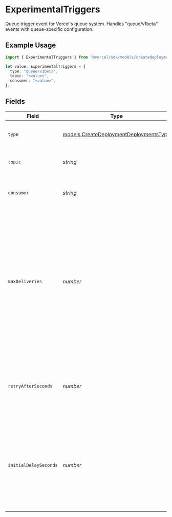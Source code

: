 # ExperimentalTriggers

Queue trigger event for Vercel's queue system. Handles "queue/v1beta" events with queue-specific configuration.

## Example Usage

```typescript
import { ExperimentalTriggers } from "@vercel/sdk/models/createdeploymentop.js";

let value: ExperimentalTriggers = {
  type: "queue/v1beta",
  topic: "<value>",
  consumer: "<value>",
};
```

## Fields

| Field                                                                                                                                                                                                                                                                              | Type                                                                                                                                                                                                                                                                               | Required                                                                                                                                                                                                                                                                           | Description                                                                                                                                                                                                                                                                        |
| ---------------------------------------------------------------------------------------------------------------------------------------------------------------------------------------------------------------------------------------------------------------------------------- | ---------------------------------------------------------------------------------------------------------------------------------------------------------------------------------------------------------------------------------------------------------------------------------- | ---------------------------------------------------------------------------------------------------------------------------------------------------------------------------------------------------------------------------------------------------------------------------------- | ---------------------------------------------------------------------------------------------------------------------------------------------------------------------------------------------------------------------------------------------------------------------------------- |
| `type`                                                                                                                                                                                                                                                                             | [models.CreateDeploymentDeploymentsType](../models/createdeploymentdeploymentstype.md)                                                                                                                                                                                             | :heavy_check_mark:                                                                                                                                                                                                                                                                 | Event type - must be "queue/v1beta" (REQUIRED)                                                                                                                                                                                                                                     |
| `topic`                                                                                                                                                                                                                                                                            | *string*                                                                                                                                                                                                                                                                           | :heavy_check_mark:                                                                                                                                                                                                                                                                 | Name of the queue topic to consume from (REQUIRED)                                                                                                                                                                                                                                 |
| `consumer`                                                                                                                                                                                                                                                                         | *string*                                                                                                                                                                                                                                                                           | :heavy_check_mark:                                                                                                                                                                                                                                                                 | Name of the consumer group for this trigger (REQUIRED)                                                                                                                                                                                                                             |
| `maxDeliveries`                                                                                                                                                                                                                                                                    | *number*                                                                                                                                                                                                                                                                           | :heavy_minus_sign:                                                                                                                                                                                                                                                                 | Maximum number of delivery attempts for message processing (OPTIONAL) This represents the total number of times a message can be delivered, not the number of retries. Must be at least 1 if specified. Behavior when not specified depends on the server's default configuration. |
| `retryAfterSeconds`                                                                                                                                                                                                                                                                | *number*                                                                                                                                                                                                                                                                           | :heavy_minus_sign:                                                                                                                                                                                                                                                                 | Delay in seconds before retrying failed executions (OPTIONAL) Behavior when not specified depends on the server's default configuration.                                                                                                                                           |
| `initialDelaySeconds`                                                                                                                                                                                                                                                              | *number*                                                                                                                                                                                                                                                                           | :heavy_minus_sign:                                                                                                                                                                                                                                                                 | Initial delay in seconds before first execution attempt (OPTIONAL) Must be 0 or greater. Use 0 for no initial delay. Behavior when not specified depends on the server's default configuration.                                                                                    |